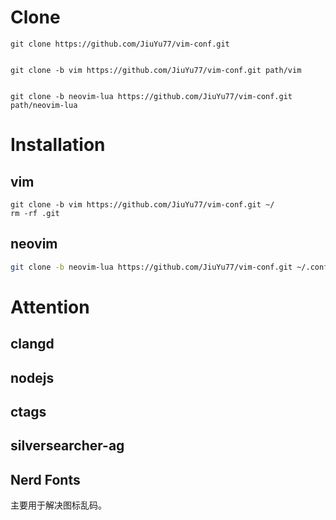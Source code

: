 # Clone
```shell
git clone https://github.com/JiuYu77/vim-conf.git


git clone -b vim https://github.com/JiuYu77/vim-conf.git path/vim


git clone -b neovim-lua https://github.com/JiuYu77/vim-conf.git path/neovim-lua
```

# Installation
## vim
```shell
git clone -b vim https://github.com/JiuYu77/vim-conf.git ~/
rm -rf .git
```

## neovim
```bash
git clone -b neovim-lua https://github.com/JiuYu77/vim-conf.git ~/.config/nvim/
```

# Attention
## clangd

## nodejs

## ctags

## silversearcher-ag

## Nerd Fonts
主要用于解决图标乱码。

